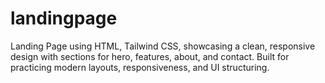 # landingpage
Landing Page using HTML, Tailwind CSS, showcasing a clean, responsive design with sections for hero, features, about, and contact. Built for practicing modern layouts, responsiveness, and UI structuring.
